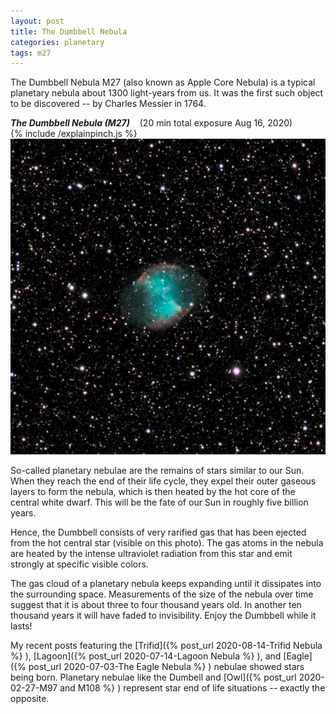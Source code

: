 ```yaml
---
layout: post
title: The Dumbbell Nebula
categories: planetary 
tags: m27
---
```

The Dumbbell Nebula M27 (also known as Apple Core Nebula) is a typical planetary nebula about 1300 light-years from us. It was the first such object to be discovered -- by Charles Messier in 1764.

_**The Dumbbell Nebula (M27)**_ &nbsp;&nbsp; (20 min total exposure Aug 16, 2020)<br>
{% include /explainpinch.js %}
![m27 seen using Celestron RASA 8 and ZWO ASI183MC](/images/m27_2020-08-16T23_37_29_Stack_32bits_400frames_1200s_bin50pc_crop.jpg)

So-called planetary nebulae are the remains of stars similar to our Sun. When they reach the end of their life cycle, they expel their outer gaseous layers to form the nebula, which is then heated by the hot core of the central white dwarf. This will be the fate of our Sun in roughly five billion years.

 Hence, the Dumbbell consists of very rarified gas that has been ejected from the hot central star (visible on this photo). The gas atoms in the nebula are heated by the intense ultraviolet radiation from this star and emit strongly at specific visible colors. 

 The gas cloud of a planetary nebula keeps expanding until it dissipates into the surrounding space. Measurements of the size of the nebula over time suggest that it is about three to four thousand years old.  In another ten thousand years it will have faded to invisibility.  Enjoy the Dumbbell while it lasts!

 My recent posts featuring the [Trifid]({% post_url 2020-08-14-Trifid Nebula %} ), 
 [Lagoon]({% post_url 2020-07-14-Lagoon Nebula %} ),
 and [Eagle]({% post_url 2020-07-03-The Eagle Nebula %} ) nebulae showed stars being born.
 Planetary nebulae like the Dumbell and [Owl]({% post_url 2020-02-27-M97 and M108 %} ) represent star end of life situations -- exactly the opposite.

 